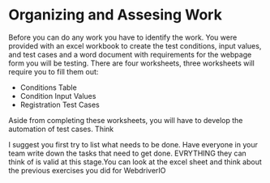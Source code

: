 # Organizing and Assesing Work
Before you can do any work you have to identify the work. You were provided with an excel workbook to create the test conditions, input values, and test cases and a word document with requirements for the webpage form you will be testing. There are four worksheets, three worksheets will require you to fill them out: 

- Conditions Table
- Condition Input Values
- Registration Test Cases

Aside from completing these worksheets, you will have to develop the automation of test cases. Think  

I suggest you first try to list what needs to be done. Have everyone in your team write down the tasks that need to get done. EVRYTHING they can think of is valid at this stage.You can look at the excel sheet and think about the previous exercises you did for WebdriverIO 
